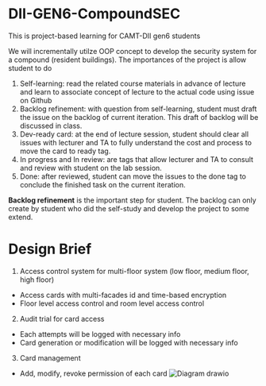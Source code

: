# DII-GEN6-CompoundSEC
This is project-based learning for CAMT-DII gen6 students

We will incrementally utilze OOP concept to develop the security system for a compound (resident buildings).
The importances of the project is allow student to do
1. Self-learning: read the related course materials in advance of lecture and learn to associate concept of lecture to the actual code using issue on Github
2. Backlog refinement: with question from self-learning, student must draft the issue on the backlog of current iteration. This draft of backlog will be discussed in class.
3. Dev-ready card: at the end of lecture session, student should clear all issues with lecturer and TA to fully understand the cost and process to move the card to ready tag.
4. In progress and In review: are tags that allow lecturer and TA to consult and review with student on the lab session.
5. Done: after reviewed, student can move the issues to the done tag to conclude the finished task on the current iteration.

**Backlog refinement** is the important step for student. The backlog can only create by student who did the self-study and develop the project to some extend.

# Design Brief
1. Access control system for multi-floor system (low floor, medium floor, high floor)
- Access cards with multi-facades id and time-based encryption
- Floor level access control and room level access control
2. Audit trial for card access
- Each attempts will be logged with necessary info
- Card generation or modification will be logged with necessary info
3. Card management 
- Add, modify, revoke permission of each card
![Diagram drawio](https://github.com/user-attachments/assets/a0a26769-80a4-4075-aabd-72463ef95d5a)
